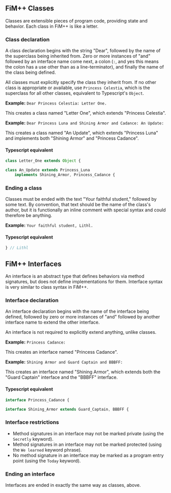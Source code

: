 ## FiM++ Classes
Classes are extensible pieces of program code, providing state and behavior.
Each class in FiM++ is like a letter.

### Class declaration
A class declaration begins with the string "Dear", followed by the name of the
superclass being inherited from. Zero or more instances of "and" followed by an
interface name come next, a colon (`:`, and yes this means the colon has a use
other than as a line-terminator), and finally the name of the class being
defined.

All classes must explicitly specify the class they inherit from. If no other
class is appropriate or available, use `Princess Celestia`, which is the
superclass for all other classes, equivalent to Typescript's `Object`.

**Example:** `Dear Princess Celestia: Letter One.`

This creates a class named "Letter One", which extends "Princess Celestia".

**Example:** `Dear Princess Luna and Shining Armor and Cadance: An Update:`

This creates a class named "An Update", which extends "Princess Luna" and
implements both "Shining Armor" and "Princess Cadance".

#### Typescript equivalent
```typescript
class Letter_One extends Object {
```
```typescript
class An_Update extends Princess_Luna
    implements Shining_Armor, Princess_Cadance {
```

### Ending a class
Classes must be ended with the text "Your faithful student," followed by some
text. By convention, that text should be the name of the class's author, but it
is functionally an inline comment with special syntax and could therefore be
anything.

**Example:** `Your faithful student, Lithl.`

#### Typescript equivalent
```typescript
} // Lithl
```

## FiM++ Interfaces
An interface is an abstract type that defines behaviors via method signatures,
but does not define implementations for them. Interface syntax is very similar
to class syntax in FiM++.

### Interface declaration
An interface declaration begins with the name of the interface being defined,
followed by zero or more instances of "and" followed by another interface name
to extend the other interface.

An interface is not required to explicitly extend anything, unlike classes.

**Example:** `Princess Cadance:`

This creates an interface named "Princess Cadance".

**Example:** `Shining Armor and Guard Captain and BBBFF:`

This creates an interface named "Shining Armor", which extends both the "Guard
Captain" interface and the "BBBFF" interface.

#### Typescript equivalent
```typescript
interface Princess_Cadance {
```
```typescript
interface Shining_Armor extends Guard_Captain, BBBFF {
```

### Interface restrictions
* Method signatures in an interface may not be marked private (using the
  `Secretly` keyword).
* Method signatures in an interface may not be marked protected (using the
  `We learned` keyword phrase).
* No method signature in an interface may be marked as a program entry point
  (using the `Today` keyword).

### Ending an interface
Interfaces are ended in exactly the same way as classes, above.
